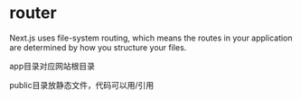 # router

Next.js uses file-system routing, which means the routes in your application are determined by how you structure your files.

app目录对应网站根目录

public目录放静态文件，代码可以用/引用
